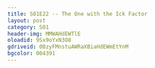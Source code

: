 ```yaml
---
title: S01E22 -- The One with the Ick Factor
layout: post
category: S01
header-img: MMWAHdEWTlE
oloadid: 9Sx9oYxN3O8
gdriveid: 0BzyFMnstuAWRaXBiaHdEWmEtYnM
bgcolor: 004391
---
```


<!--more--> 
